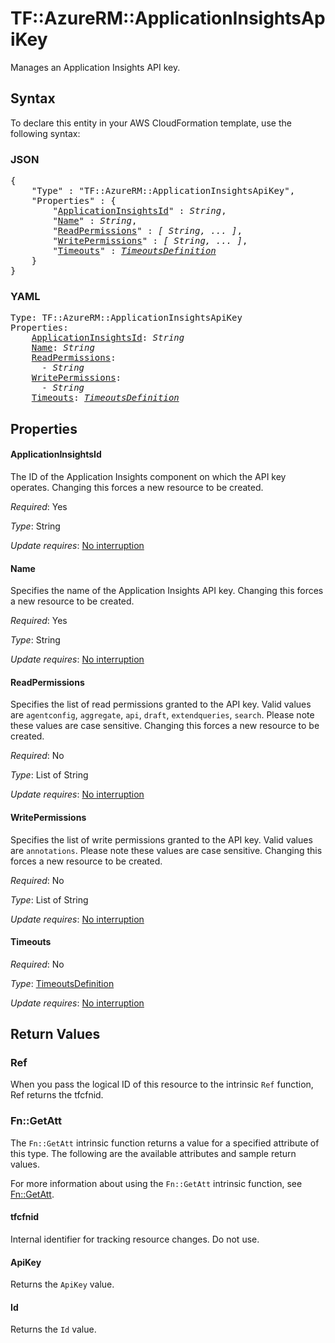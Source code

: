 # TF::AzureRM::ApplicationInsightsApiKey

Manages an Application Insights API key.

## Syntax

To declare this entity in your AWS CloudFormation template, use the following syntax:

### JSON

<pre>
{
    "Type" : "TF::AzureRM::ApplicationInsightsApiKey",
    "Properties" : {
        "<a href="#applicationinsightsid" title="ApplicationInsightsId">ApplicationInsightsId</a>" : <i>String</i>,
        "<a href="#name" title="Name">Name</a>" : <i>String</i>,
        "<a href="#readpermissions" title="ReadPermissions">ReadPermissions</a>" : <i>[ String, ... ]</i>,
        "<a href="#writepermissions" title="WritePermissions">WritePermissions</a>" : <i>[ String, ... ]</i>,
        "<a href="#timeouts" title="Timeouts">Timeouts</a>" : <i><a href="timeoutsdefinition.md">TimeoutsDefinition</a></i>
    }
}
</pre>

### YAML

<pre>
Type: TF::AzureRM::ApplicationInsightsApiKey
Properties:
    <a href="#applicationinsightsid" title="ApplicationInsightsId">ApplicationInsightsId</a>: <i>String</i>
    <a href="#name" title="Name">Name</a>: <i>String</i>
    <a href="#readpermissions" title="ReadPermissions">ReadPermissions</a>: <i>
      - String</i>
    <a href="#writepermissions" title="WritePermissions">WritePermissions</a>: <i>
      - String</i>
    <a href="#timeouts" title="Timeouts">Timeouts</a>: <i><a href="timeoutsdefinition.md">TimeoutsDefinition</a></i>
</pre>

## Properties

#### ApplicationInsightsId

The ID of the Application Insights component on which the API key operates. Changing this forces a new resource to be created.

_Required_: Yes

_Type_: String

_Update requires_: [No interruption](https://docs.aws.amazon.com/AWSCloudFormation/latest/UserGuide/using-cfn-updating-stacks-update-behaviors.html#update-no-interrupt)

#### Name

Specifies the name of the Application Insights API key. Changing this forces a
new resource to be created.

_Required_: Yes

_Type_: String

_Update requires_: [No interruption](https://docs.aws.amazon.com/AWSCloudFormation/latest/UserGuide/using-cfn-updating-stacks-update-behaviors.html#update-no-interrupt)

#### ReadPermissions

Specifies the list of read permissions granted to the API key. Valid values are `agentconfig`, `aggregate`, `api`, `draft`, `extendqueries`, `search`. Please note these values are case sensitive. Changing this forces a new resource to be created.

_Required_: No

_Type_: List of String

_Update requires_: [No interruption](https://docs.aws.amazon.com/AWSCloudFormation/latest/UserGuide/using-cfn-updating-stacks-update-behaviors.html#update-no-interrupt)

#### WritePermissions

Specifies the list of write permissions granted to the API key. Valid values are `annotations`. Please note these values are case sensitive. Changing this forces a new resource to be created.

_Required_: No

_Type_: List of String

_Update requires_: [No interruption](https://docs.aws.amazon.com/AWSCloudFormation/latest/UserGuide/using-cfn-updating-stacks-update-behaviors.html#update-no-interrupt)

#### Timeouts

_Required_: No

_Type_: <a href="timeoutsdefinition.md">TimeoutsDefinition</a>

_Update requires_: [No interruption](https://docs.aws.amazon.com/AWSCloudFormation/latest/UserGuide/using-cfn-updating-stacks-update-behaviors.html#update-no-interrupt)

## Return Values

### Ref

When you pass the logical ID of this resource to the intrinsic `Ref` function, Ref returns the tfcfnid.

### Fn::GetAtt

The `Fn::GetAtt` intrinsic function returns a value for a specified attribute of this type. The following are the available attributes and sample return values.

For more information about using the `Fn::GetAtt` intrinsic function, see [Fn::GetAtt](https://docs.aws.amazon.com/AWSCloudFormation/latest/UserGuide/intrinsic-function-reference-getatt.html).

#### tfcfnid

Internal identifier for tracking resource changes. Do not use.

#### ApiKey

Returns the <code>ApiKey</code> value.

#### Id

Returns the <code>Id</code> value.

